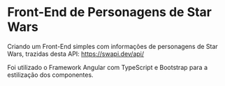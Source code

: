# Front-End de Personagens de Star Wars

Criando um Front-End simples com informações de personagens de Star Wars, trazidas desta API: https://swapi.dev/api/

Foi utilizado o Framework Angular com TypeScript e Bootstrap para a estilização dos componentes.


